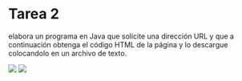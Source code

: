 # Tarea 2
elabora un programa en Java que solicite una dirección URL y que a continuación obtenga el código HTML de la página y lo descargue colocandolo en un archivo de texto.

![](https://i.imgur.com/ZecOot6.png)
![](https://i.imgur.com/gLVJo9J.png)
